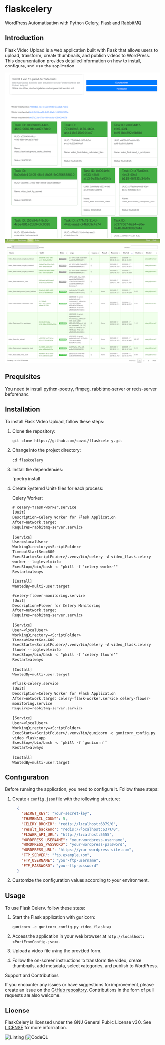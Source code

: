 # flaskcelery
WordPress Automatisation with Python Celery, Flask and RabbitMQ 



## Introduction

Flask Video Upload is a web application built with Flask that allows users to upload, transform, create thumbnails, and publish videos to WordPress. This documentation provides detailed information on how to install, configure, and use the application.

![Flask Celery](/img/flaskcelery1.png)
![Flask Celery](/img/flaskcelery2.png)



## Prequisites

You need to install python-poetry, ffmpeg, rabbitmq-server or redis-server beforehand.


## Installation

To install Flask Video Upload, follow these steps:

1. Clone the repository:

     `git clone https://github.com/sowoi/flaskcelery.git`

2. Change into the project directory:

      `cd flaskcelery`

3. Install the dependencies:
  
      `poetry install


4. Create Systemd Unite files for each process:

   Celery Worker:

   ```
   # celery-flask-worker.service
   [Unit]
   Description=Celery Worker for Flask Application
   After=network.target
   Requires=rabbitmq-server.service
   
   [Service]
   User=<localUser>
   WorkingDirectory=<ScriptFolder>
   TimeoutStartSec=600
   ExecStart=<ScriptFolder>/.venv/bin/celery -A video_flask.celery worker --loglevel=info
   ExecStop=/bin/bash -c "pkill -f 'celery worker'"
   Restart=always
   
   [Install]
   WantedBy=multi-user.target
   ```

   ```
   #celery-flower-monitoring.service
   [Unit]
   Description=Flower for Celery Monitoring
   After=network.target
   Requires=rabbitmq-server.service
   
   [Service]
   User=<localUser>
   WorkingDirectory=<ScriptFolder>
   TimeoutStartSec=600
   ExecStart=<ScriptFolder>/.venv/bin/celery -A video_flask.celery flower --loglevel=info
   ExecStop=/bin/bash -c "pkill -f 'celery flowre'"
   Restart=always
   
   [Install]
   WantedBy=multi-user.target
    ```


   ```
   #flask-celery.service
   [Unit]
   Description=Celery Worker for Flask Application
   After=network.target celery-flask-worker.service celery-flower-monitoring.service
   Requires=rabbitmq-server.service
  
   [Service]
   User=<localUser>
   WorkingDirectory=<ScriptFolder>
   ExecStart=<ScriptFolder>/.venv/bin/gunicorn -c gunicorn_config.py video_flask:app
   ExecStop=/bin/bash -c "pkill -f 'gunicorn'"
   Restart=always
  
   [Install]
   WantedBy=multi-user.target
   ```


## Configuration


Before running the application, you need to configure it. Follow these steps:

1. Create a `config.json` file with the following structure:

    ```JSON
      {
        "SECRET_KEY": "your-secret-key",
        "THUMBNAIL_COUNT": 5,
        "CELERY_BROKER": "redis://localhost:6379/0",
        "result_backend": "redis://localhost:6379/0",
        "FLOWER_API_URL": "http://localhost:5555",
        "WORDPRESS_USERNAME": "your-wordpress-username",
        "WORDPRESS_PASSWORD": "your-wordpress-password",
        "WORDPRESS_URL": "https://your-wordpress-site.com",
        "FTP_SERVER": "ftp.example.com",
        "FTP_USERNAME": "your-ftp-username",
        "FTP_PASSWORD": "your-ftp-password"
      }
   ```

2. Customize the configuration values according to your environment.

## Usage


To use Flask Celery, follow these steps:

1. Start the Flask application with gunicorn:

      ```
      gunicorn -c gunicorn_config.py video_flask:ap
      ```
      
2. Access the application in your web browser at `http://localhost:<PortFromConfig.json>`.

3. Upload a video file using the provided form.

4. Follow the on-screen instructions to transform the video, create thumbnails, add metadata, select categories, and publish to WordPress.

Support and Contributions


If you encounter any issues or have suggestions for improvement, please create an issue on the [GitHub repository](https://github.com/sowoi/flaskcelery). Contributions in the form of pull requests are also welcome.


## License


FlaskCelery is licensed under the GNU General Public License v3.0. See [LICENSE](https://github.com/sowoi/flaskcelery/blob/main/LICENSE) for more information.



![Linting](https://github.com/sowoi/flaskcelery//actions/workflows/python-lint.yml/badge.svg)
[![CodeQL](https://github.com/sowoi/flaskcelery/actions/workflows/codeql.yml/badge.svg)
